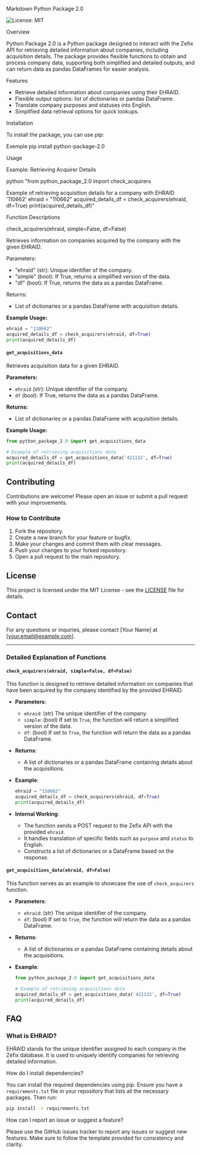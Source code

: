 Markdown
Python Package 2.0

![License: MIT](https://img.shields.io/badge/License-MIT-blue.svg)

Overview

Python Package 2.0 is a Python package designed to interact with the Zefix API for retrieving detailed information about companies, including acquisition details. The package provides flexible functions to obtain and process company data, supporting both simplified and detailed outputs, and can return data as pandas DataFrames for easier analysis.

Features

- Retrieve detailed information about companies using their EHRAID.
- Flexible output options: list of dictionaries or pandas DataFrame.
- Translate company purposes and statuses into English.
- Simplified data retrieval options for quick lookups.

Installation

To install the package, you can use pip:

Exemple
pip install python-package-2.0


Usage

Example: Retrieving Acquirer Details

python
"from python_package_2.0 import check_acquirers

Example of retrieving acquisition details for a company with EHRAID '110662'
ehraid = "110662"
acquired_details_df = check_acquirers(ehraid, df=True)
print(acquired_details_df)"

Function Descriptions

check_acquirers(ehraid, simple=False, df=False)

Retrieves information on companies acquired by the company with the given EHRAID.

Parameters:
- "ehraid" (str): Unique identifier of the company.
- "simple" (bool): If True, returns a simplified version of the data.
- "df" (bool): If True, returns the data as a pandas DataFrame.

Returns:
- List of dictionaries or a pandas DataFrame with acquisition details.

**Example Usage:**

```python
ehraid = "110662"
acquired_details_df = check_acquirers(ehraid, df=True)
print(acquired_details_df)
```

#### `get_acquisitions_data`

Retrieves acquisition data for a given EHRAID.

**Parameters:**
- `ehraid` (str): Unique identifier of the company.
- `df` (bool): If True, returns the data as a pandas DataFrame.

**Returns:**
- List of dictionaries or a pandas DataFrame with acquisition details.

**Example Usage:**

```python
from python_package_2.0 import get_acquisitions_data

# Example of retrieving acquisitions data
acquired_details_df = get_acquisitions_data('421132', df=True)
print(acquired_details_df)
```

## Contributing

Contributions are welcome! Please open an issue or submit a pull request with your improvements.

### How to Contribute

1. Fork the repository.
2. Create a new branch for your feature or bugfix.
3. Make your changes and commit them with clear messages.
4. Push your changes to your forked repository.
5. Open a pull request to the main repository.

## License

This project is licensed under the MIT License - see the [LICENSE](LICENSE) file for details.

## Contact

For any questions or inquiries, please contact [Your Name] at [your.email@example.com].

---

### Detailed Explanation of Functions

#### `check_acquirers(ehraid, simple=False, df=False)`

This function is designed to retrieve detailed information on companies that have been acquired by the company identified by the provided EHRAID.

- **Parameters**:
  - `ehraid`: (str) The unique identifier of the company.
  - `simple`: (bool) If set to `True`, the function will return a simplified version of the data.
  - `df`: (bool) If set to `True`, the function will return the data as a pandas DataFrame.

- **Returns**:
  - A list of dictionaries or a pandas DataFrame containing details about the acquisitions.

- **Example**:
  ```python
  ehraid = "110662"
  acquired_details_df = check_acquirers(ehraid, df=True)
  print(acquired_details_df)
  ```

- **Internal Working**:
  - The function sends a POST request to the Zefix API with the provided `ehraid`.
  - It handles translation of specific fields such as `purpose` and `status` to English.
  - Constructs a list of dictionaries or a DataFrame based on the response.

#### `get_acquisitions_data(ehraid, df=False)`

This function serves as an example to showcase the use of `check_acquirers` function.

- **Parameters**:
  - `ehraid`: (str) The unique identifier of the company.
  - `df`: (bool) If set to `True`, the function will return the data as a pandas DataFrame.

- **Returns**:
  - A list of dictionaries or a pandas DataFrame containing details about the acquisitions.

- **Example**:
  ```python
  from python_package_2.0 import get_acquisitions_data

  # Example of retrieving acquisitions data
  acquired_details_df = get_acquisitions_data('421132', df=True)
  print(acquired_details_df)
  ```

## FAQ

### What is EHRAID?

EHRAID stands for the unique identifier assigned to each company in the Zefix database. It is used to uniquely identify companies for retrieving detailed information.

How do I install dependencies?

You can install the required dependencies using pip. Ensure you have a `requirements.txt` file in your repository that lists all the necessary packages. Then run:

```bash
pip install -r requirements.txt
```

How can I report an issue or suggest a feature?

Please use the GitHub issues tracker to report any issues or suggest new features. Make sure to follow the template provided for consistency and clarity.  
